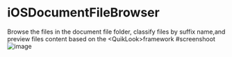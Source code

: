 # iOSDocumentFileBrowser
Browse the files in the document file folder, classify files by suffix name,and preview files content based on the &lt;QuikLook>framework
#screenshoot
![image](https://github.com/aduge/DocumentFileBrowser/tree/master/screenshoot/1.png)

